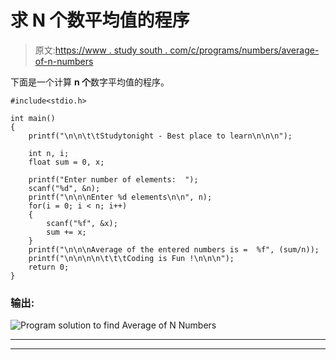 # 求 N 个数平均值的程序

> 原文:[https://www . study south . com/c/programs/numbers/average-of-n-numbers](https://www.studytonight.com/c/programs/numbers/average-of-n-numbers)

下面是一个计算 **n 个**数字平均值的程序。

```
#include<stdio.h>

int main()
{
    printf("\n\n\t\tStudytonight - Best place to learn\n\n\n");

    int n, i;
    float sum = 0, x;

    printf("Enter number of elements:  ");
    scanf("%d", &n);
    printf("\n\n\nEnter %d elements\n\n", n);
    for(i = 0; i < n; i++)
    {
        scanf("%f", &x);
        sum += x;
    }
    printf("\n\n\nAverage of the entered numbers is =  %f", (sum/n));
    printf("\n\n\n\n\t\t\tCoding is Fun !\n\n\n");
    return 0;
}
```

### 输出:

![Program solution to find Average of N Numbers](../Images/86abe673cf0a3606445a0fe436554b03.png)

* * *

* * *